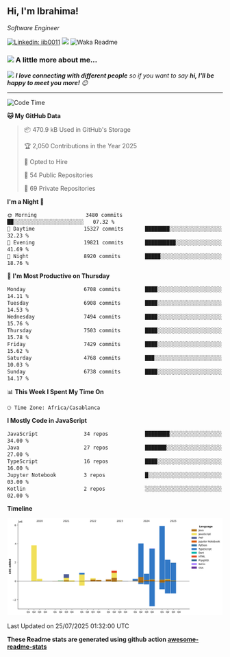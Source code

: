 <h2>Hi, I'm Ibrahima! </h2>
<p><em>Software Engineer 
</em></p>


[![Linkedin: iib0011](https://img.shields.io/badge/-iib0011-blue?style=flat-square&logo=Linkedin&logoColor=white&link=https://www.linkedin.com/in/iib0011/)](https://www.linkedin.com/in/iib0011/)
![](https://visitor-badge.glitch.me/badge?page_id=iib0011)
![Waka Readme](https://github.com/iib0011/iib0011/workflows/Waka%20Readme/badge.svg)


### <img src="https://media.giphy.com/media/VgCDAzcKvsR6OM0uWg/giphy.gif" width="50"> A little more about me...  


<img src="https://media.giphy.com/media/LnQjpWaON8nhr21vNW/giphy.gif" width="60"> <em><b>I love connecting with different people</b> so if you want to say <b>hi, I'll be happy to meet you more!</b> 😊</em>

---
<!--START_SECTION:waka-->
![Code Time](http://img.shields.io/badge/Code%20Time-5%2C127%20hrs%2048%20mins-blue)

**🐱 My GitHub Data** 

> 📦 470.9 kB Used in GitHub's Storage 
 > 
> 🏆 2,050 Contributions in the Year 2025
 > 
> 💼 Opted to Hire
 > 
> 📜 54 Public Repositories 
 > 
> 🔑 69 Private Repositories 
 > 
**I'm a Night 🦉** 

```text
🌞 Morning                3480 commits        ██░░░░░░░░░░░░░░░░░░░░░░░   07.32 % 
🌆 Daytime                15327 commits       ████████░░░░░░░░░░░░░░░░░   32.23 % 
🌃 Evening                19821 commits       ██████████░░░░░░░░░░░░░░░   41.69 % 
🌙 Night                  8920 commits        █████░░░░░░░░░░░░░░░░░░░░   18.76 % 
```
📅 **I'm Most Productive on Thursday** 

```text
Monday                   6708 commits        ████░░░░░░░░░░░░░░░░░░░░░   14.11 % 
Tuesday                  6908 commits        ████░░░░░░░░░░░░░░░░░░░░░   14.53 % 
Wednesday                7494 commits        ████░░░░░░░░░░░░░░░░░░░░░   15.76 % 
Thursday                 7503 commits        ████░░░░░░░░░░░░░░░░░░░░░   15.78 % 
Friday                   7429 commits        ████░░░░░░░░░░░░░░░░░░░░░   15.62 % 
Saturday                 4768 commits        ███░░░░░░░░░░░░░░░░░░░░░░   10.03 % 
Sunday                   6738 commits        ████░░░░░░░░░░░░░░░░░░░░░   14.17 % 
```


📊 **This Week I Spent My Time On** 

```text
🕑︎ Time Zone: Africa/Casablanca
```

**I Mostly Code in JavaScript** 

```text
JavaScript               34 repos            ████████░░░░░░░░░░░░░░░░░   34.00 % 
Java                     27 repos            ███████░░░░░░░░░░░░░░░░░░   27.00 % 
TypeScript               16 repos            ████░░░░░░░░░░░░░░░░░░░░░   16.00 % 
Jupyter Notebook         3 repos             █░░░░░░░░░░░░░░░░░░░░░░░░   03.00 % 
Kotlin                   2 repos             ░░░░░░░░░░░░░░░░░░░░░░░░░   02.00 % 
```



**Timeline**

![Lines of Code chart](https://raw.githubusercontent.com/iib0011/iib0011/master/assets/bar_graph.png)


 Last Updated on 25/07/2025 01:32:00 UTC
<!--END_SECTION:waka-->

**These Readme stats are generated using github action [awesome-readme-stats](https://github.com/iib0011/waka-readme-stats)**
